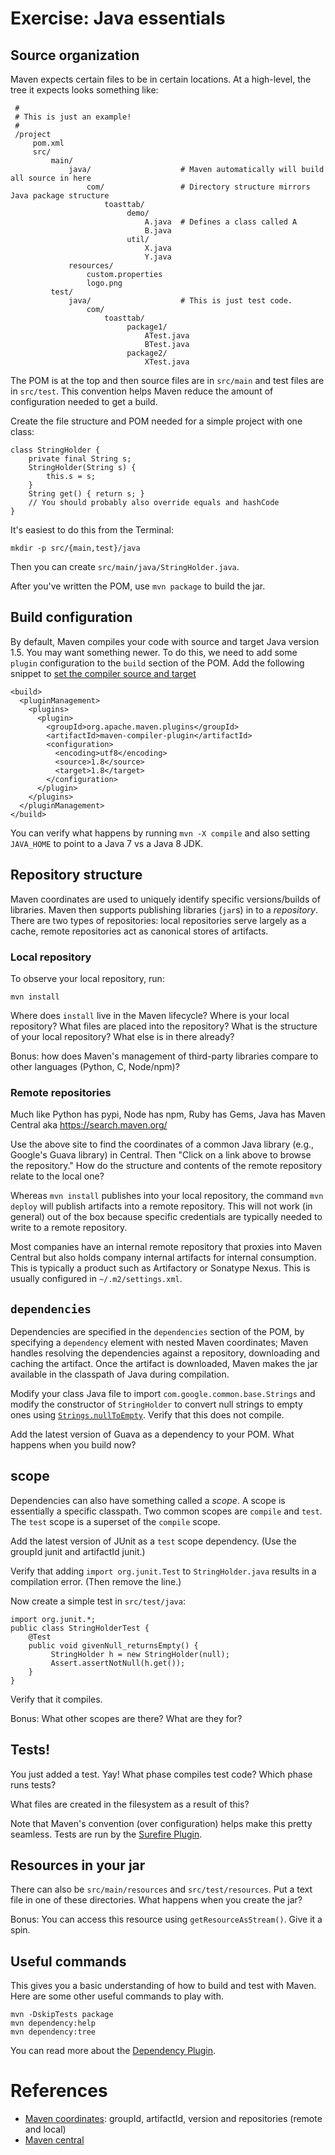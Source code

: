 # Exercise: Java essentials

## Source organization

Maven expects certain files to be in certain locations. At a high-level, the tree
it expects looks something like:

     #
     # This is just an example!
     #
     /project
         pom.xml
         src/
             main/
                 java/                    # Maven automatically will build all source in here
                     com/                 # Directory structure mirrors Java package structure
                         toasttab/
                              demo/
                                  A.java  # Defines a class called A
                                  B.java
                              util/
                                  X.java
                                  Y.java
                 resources/
                     custom.properties
                     logo.png
             test/
                 java/                    # This is just test code.
                     com/
                         toasttab/
                              package1/
                                  ATest.java
                                  BTest.java
                              package2/
                                  XTest.java

The POM is at the top and then source files are in `src/main` and test files
are in `src/test`.  This convention helps Maven reduce the amount of
configuration needed to get a build.

Create the file structure and POM needed for a simple project with one class:

    class StringHolder {
        private final String s;
        StringHolder(String s) {
            this.s = s;
        }
        String get() { return s; }
        // You should probably also override equals and hashCode
    }

It's easiest to do this from the Terminal:

    mkdir -p src/{main,test}/java

Then you can create `src/main/java/StringHolder.java`.

After you've written the POM, use `mvn package` to build the jar.

## Build configuration

By default, Maven compiles your code with source and target Java version 1.5. You may
want something newer. To do this, we need to add some `plugin` configuration to the
`build` section of the POM. Add the following snippet to [set the compiler source
and target](http://maven.apache.org/plugins/maven-compiler-plugin/examples/set-compiler-source-and-target.html)

    <build>
      <pluginManagement>
        <plugins>
          <plugin>
            <groupId>org.apache.maven.plugins</groupId>
            <artifactId>maven-compiler-plugin</artifactId>
            <configuration>
              <encoding>utf8</encoding>
              <source>1.8</source>
              <target>1.8</target>
            </configuration>
          </plugin>
        </plugins>
      </pluginManagement>
    </build>

You can verify what happens by running `mvn -X compile` and also setting
`JAVA_HOME` to point to a Java 7 vs a Java 8 JDK.

## Repository structure

Maven coordinates are used to uniquely identify specific versions/builds of
libraries. Maven then supports publishing libraries (`jar`s) in to a
_repository_. There are two types of repositories: local repositories serve
largely as a cache, remote repositories act as canonical stores of artifacts.

### Local repository

To observe your local repository, run:

    mvn install

Where does `install` live in the Maven lifecycle?  Where is your local
repository? What files are placed into the repository? What is the structure of
your local repository? What else is in there already?

Bonus: how does Maven's management of third-party libraries compare to other
languages (Python, C, Node/npm)?

### Remote repositories

Much like Python has pypi, Node has npm, Ruby has Gems, Java has Maven Central
aka https://search.maven.org/

Use the above site to find the coordinates of a common Java library (e.g.,
Google's Guava library) in Central. Then "Click on a link above to browse the
repository." How do the structure and contents of the remote repository relate
to the local one?

Whereas `mvn install` publishes into your local repository, the command `mvn
deploy` will publish artifacts into a remote repository. This will not work (in
general) out of the box because specific credentials are typically needed to
write to a remote repository.

Most companies have an internal remote repository that proxies into Maven
Central but also holds company internal artifacts for internal consumption.
This is typically a product such as Artifactory or Sonatype Nexus. This is
usually configured in `~/.m2/settings.xml`.

## `dependencies`

Dependencies are specified in the `dependencies` section of the POM, by
specifying a `dependency` element with nested Maven coordinates; Maven handles
resolving the dependencies against a repository, downloading and caching the
artifact. Once the artifact is downloaded, Maven makes the jar available in
the classpath of Java during compilation.

Modify your class Java file to import `com.google.common.base.Strings` and modify the
constructor of `StringHolder` to convert null strings to empty ones using
[`Strings.nullToEmpty`](http://google.github.io/guava/releases/snapshot/api/docs/com/google/common/base/Strings.html#nullToEmpty(java.lang.String)). Verify that this does not compile.

Add the latest version of Guava as a dependency to your POM. What happens
when you build now?

## scope

Dependencies can also have something called a _scope_. A scope is essentially
a specific classpath. Two common scopes are `compile` and `test`. The `test` scope
is a superset of the `compile` scope.

Add the latest version of JUnit as a `test` scope dependency. (Use the groupId junit
and artifactId junit.)

Verify that adding `import org.junit.Test` to `StringHolder.java` results in a compilation error.
(Then remove the line.)

Now create a simple test in `src/test/java`:

    import org.junit.*;
    public class StringHolderTest {
        @Test
        public void givenNull_returnsEmpty() {
             StringHolder h = new StringHolder(null);
             Assert.assertNotNull(h.get());
        }
    }

Verify that it compiles.

Bonus: What other scopes are there? What are they for?

## Tests!

You just added a test. Yay! What phase compiles test code? Which phase runs
tests?

What files are created in the filesystem as a result of this?

Note that Maven's convention (over configuration) helps make this pretty
seamless. Tests are run by the [Surefire Plugin](http://maven.apache.org/surefire/maven-surefire-plugin/).

## Resources in your jar

There can also be `src/main/resources` and `src/test/resources`. Put a text file in one of these directories.
What happens when you create the jar?

Bonus: You can access this resource using `getResourceAsStream()`. Give it a spin.

## Useful commands

This gives you a basic understanding of how to build and test with Maven.
Here are some other useful commands to play with.

    mvn -DskipTests package
    mvn dependency:help
    mvn dependency:tree

You can read more about the [Dependency Plugin](http://maven.apache.org/plugins/maven-dependency-plugin/).

# References

* [Maven coordinates](https://maven.apache.org/pom.html#Maven_Coordinates): groupId, artifactId, version and repositories (remote and local)
* [Maven central](https://search.maven.org/)

